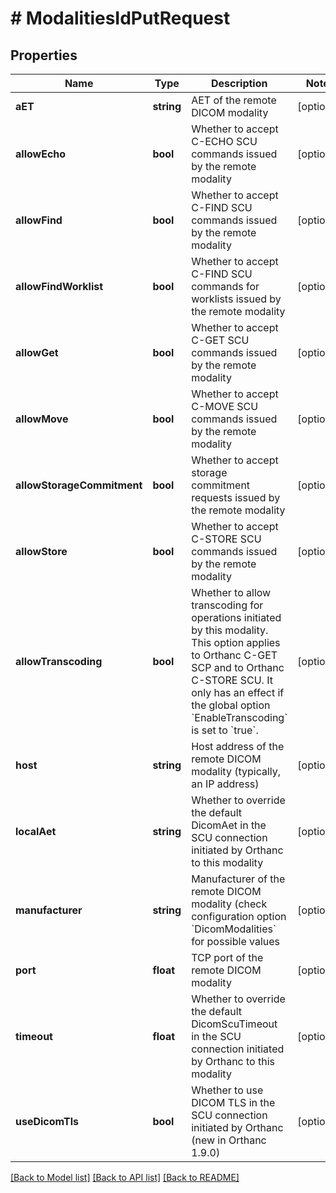 # # ModalitiesIdPutRequest

## Properties

Name | Type | Description | Notes
------------ | ------------- | ------------- | -------------
**aET** | **string** | AET of the remote DICOM modality | [optional]
**allowEcho** | **bool** | Whether to accept C-ECHO SCU commands issued by the remote modality | [optional]
**allowFind** | **bool** | Whether to accept C-FIND SCU commands issued by the remote modality | [optional]
**allowFindWorklist** | **bool** | Whether to accept C-FIND SCU commands for worklists issued by the remote modality | [optional]
**allowGet** | **bool** | Whether to accept C-GET SCU commands issued by the remote modality | [optional]
**allowMove** | **bool** | Whether to accept C-MOVE SCU commands issued by the remote modality | [optional]
**allowStorageCommitment** | **bool** | Whether to accept storage commitment requests issued by the remote modality | [optional]
**allowStore** | **bool** | Whether to accept C-STORE SCU commands issued by the remote modality | [optional]
**allowTranscoding** | **bool** | Whether to allow transcoding for operations initiated by this modality. This option applies to Orthanc C-GET SCP and to Orthanc C-STORE SCU. It only has an effect if the global option &#x60;EnableTranscoding&#x60; is set to &#x60;true&#x60;. | [optional]
**host** | **string** | Host address of the remote DICOM modality (typically, an IP address) | [optional]
**localAet** | **string** | Whether to override the default DicomAet in the SCU connection initiated by Orthanc to this modality | [optional]
**manufacturer** | **string** | Manufacturer of the remote DICOM modality (check configuration option &#x60;DicomModalities&#x60; for possible values | [optional]
**port** | **float** | TCP port of the remote DICOM modality | [optional]
**timeout** | **float** | Whether to override the default DicomScuTimeout in the SCU connection initiated by Orthanc to this modality | [optional]
**useDicomTls** | **bool** | Whether to use DICOM TLS in the SCU connection initiated by Orthanc (new in Orthanc 1.9.0) | [optional]

[[Back to Model list]](../../README.md#models) [[Back to API list]](../../README.md#endpoints) [[Back to README]](../../README.md)
